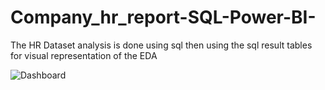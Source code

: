 # Company_hr_report-SQL-Power-BI-
The HR Dataset analysis is done using sql then using the sql result tables for visual representation of the EDA

![Dashboard](https://github.com/Bunnydavid27/Company_hr_report-SQL-Power-BI-/assets/95872007/3e8bbd74-91d6-44b6-8bac-ce00460d28b9)
